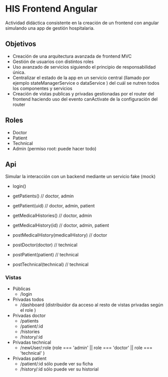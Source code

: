 # HIS Frontend Angular

Actividad didáctica consistente en la creación de un frontend con angular simulando una app de gestión hospitalaria.

## Objetivos

- Creación de una arquitectura avanzada de frontend MVC 
- Gestión de usuarios con distintos roles
- Uso avanzado de servicios siguiendo el principio de responsabilidad única.
- Centralizar el estado de la app en un servicio central (llamado por ejemplo stateManagerService o dataService ) del cuál se nutren todos los componentes y servicios
- Creación de vistas publicas y privadas gestionadas por el router del frontend haciendo uso del evento canActivate de la configuración del router


## Roles

- Doctor 
- Patient
- Technical
- Admin (permiso root: puede hacer todo)


## Api

Simular la interacción con un backend mediante un servicio fake (mock) 

- login()

- getPatients()   // doctor, admin
- getPatient(uid) //  doctor, admin, patient

- getMedicalHistories() // doctor, admin
- getMedicalHistory(id)  // doctor, admin, patient
- postMedicalHistory(medicalHistory) // doctor

- postDoctor(doctor)  // technical
- postPatient(patient) // technical
- postTechnical(technical) // technical

### Vistas

- Públicas
    - /login
- Privadas todos
    - /dashboard (distribuidor da acceso al resto de vistas privadas según el role )
- Privadas doctor
    - /patients
    - /patient/:id
    - /histories
    - /history/:id
- Privadas technical
    - /newUser/:role (role === 'admin' || role === 'doctor' || role === 'technical' )
- Privadas patient
    - /patient/:id  sólo puede ver su ficha
    - /history/:id  sólo puede ver su historial

